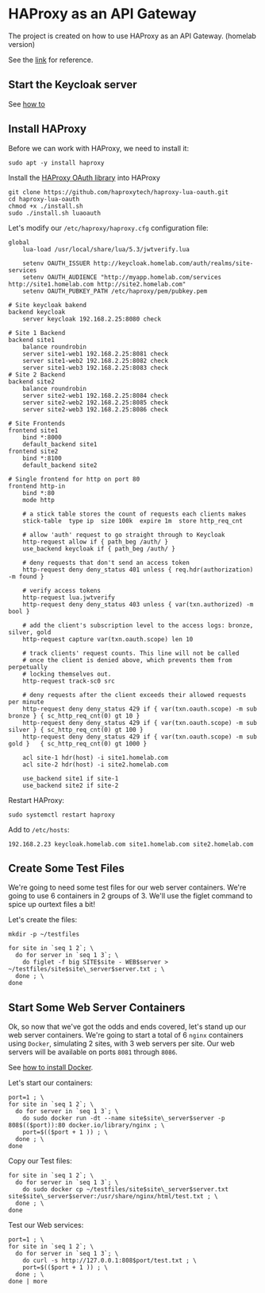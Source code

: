 # HAProxy as an API Gateway

The project is created on how to use HAProxy as an API Gateway. (homelab version)  

See the [link](https://www.haproxy.com/blog/using-haproxy-as-an-api-gateway-part-1/) for reference.  

## Start the Keycloak server  

See [how to](keyclock/README.md)

## Install HAProxy  

Before we can work with HAProxy, we need to install it:  

```
sudo apt -y install haproxy
```

Install the [HAProxy OAuth library](https://github.com/haproxytech/haproxy-lua-oauth) into HAProxy  

```
git clone https://github.com/haproxytech/haproxy-lua-oauth.git
cd haproxy-lua-oauth
chmod +x ./install.sh
sudo ./install.sh luaoauth
```

Let's modify our `/etc/haproxy/haproxy.cfg` configuration file:  

```
global
	lua-load /usr/local/share/lua/5.3/jwtverify.lua

	setenv OAUTH_ISSUER http://keycloak.homelab.com/auth/realms/site-services
	setenv OAUTH_AUDIENCE "http://myapp.homelab.com/services http://site1.homelab.com http://site2.homelab.com"
	setenv OAUTH_PUBKEY_PATH /etc/haproxy/pem/pubkey.pem

# Site keycloak bakend
backend keycloak
	server keycloak 192.168.2.25:8080 check

# Site 1 Backend
backend site1
	balance roundrobin
	server site1-web1 192.168.2.25:8081 check
	server site1-web2 192.168.2.25:8082 check
	server site1-web3 192.168.2.25:8083 check
# Site 2 Backend
backend site2
	balance roundrobin
	server site2-web1 192.168.2.25:8084 check
	server site2-web2 192.168.2.25:8085 check
	server site2-web3 192.168.2.25:8086 check

# Site Frontends
frontend site1
	bind *:8000
	default_backend site1
frontend site2
	bind *:8100
	default_backend site2

# Single frontend for http on port 80
frontend http-in
	bind *:80
	mode http

	# a stick table stores the count of requests each clients makes
	stick-table  type ip  size 100k  expire 1m  store http_req_cnt

	# allow 'auth' request to go straight through to Keycloak
	http-request allow if { path_beg /auth/ }
	use_backend keycloak if { path_beg /auth/ }

	# deny requests that don't send an access token
	http-request deny deny_status 401 unless { req.hdr(authorization) -m found }

	# verify access tokens
	http-request lua.jwtverify
	http-request deny deny_status 403 unless { var(txn.authorized) -m bool }

	# add the client's subscription level to the access logs: bronze, silver, gold
	http-request capture var(txn.oauth.scope) len 10

	# track clients' request counts. This line will not be called
	# once the client is denied above, which prevents them from perpetually
	# locking themselves out.
	http-request track-sc0 src

	# deny requests after the client exceeds their allowed requests per minute
	http-request deny deny_status 429 if { var(txn.oauth.scope) -m sub bronze } { sc_http_req_cnt(0) gt 10 }
	http-request deny deny_status 429 if { var(txn.oauth.scope) -m sub silver } { sc_http_req_cnt(0) gt 100 }
	http-request deny deny_status 429 if { var(txn.oauth.scope) -m sub gold }   { sc_http_req_cnt(0) gt 1000 }

	acl site-1 hdr(host) -i site1.homelab.com
	acl site-2 hdr(host) -i site2.homelab.com

	use_backend site1 if site-1
	use_backend site2 if site-2
```

Restart HAProxy:  

```
sudo systemctl restart haproxy
```

Add to `/etc/hosts`:  

```
192.168.2.23 keycloak.homelab.com site1.homelab.com site2.homelab.com
```

## Create Some Test Files  

We're going to need some test files for our web server containers. We're going to use 6 containers in 2 groups
of 3. We'll use the figlet command to spice up ourtext files a bit!  

Let's create the files:  

```
mkdir -p ~/testfiles
```

```
for site in `seq 1 2`; \
  do for server in `seq 1 3`; \
    do figlet -f big SITE$site - WEB$server > ~/testfiles/site$site\_server$server.txt ; \
  done ; \
done
```

## Start Some Web Server Containers

Ok, so now that we've got the odds and ends covered, let's stand up our web server containers. We're going to
start a total of 6 `nginx` containers using `Docker`, simulating 2 sites, with 3 web servers per site. Our web
servers will be available on ports `8081` through `8086`.  

See [how to install Docker](https://www.digitalocean.com/community/tutorials/how-to-install-and-use-docker-on-ubuntu-18-04).  

Let's start our containers:  

```
port=1 ; \
for site in `seq 1 2`; \
  do for server in `seq 1 3`; \
    do sudo docker run -dt --name site$site\_server$server -p 808$(($port)):80 docker.io/library/nginx ; \
    port=$(($port + 1 )) ; \
  done ; \
done
```

Copy our Test files:  

```
for site in `seq 1 2`; \
  do for server in `seq 1 3`; \
    do sudo docker cp ~/testfiles/site$site\_server$server.txt site$site\_server$server:/usr/share/nginx/html/test.txt ; \
  done ; \
done
```

Test our Web services:  

```
port=1 ; \
for site in `seq 1 2`; \
  do for server in `seq 1 3`; \
    do curl -s http://127.0.0.1:808$port/test.txt ; \
    port=$(($port + 1 )) ; \
  done ; \
done | more
```